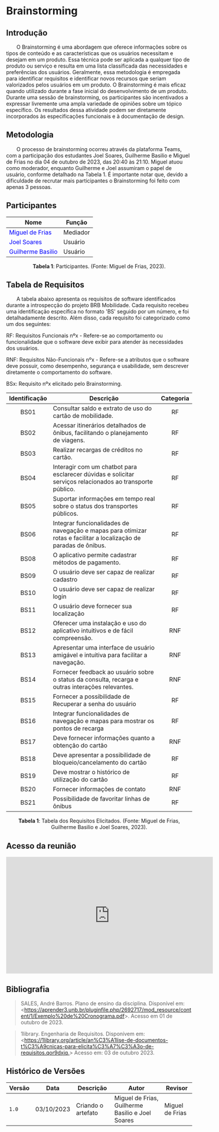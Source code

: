 # **Brainstorming**

## **Introdução**

&emsp;&emsp;O Brainstorming é uma abordagem que oferece informações sobre os tipos de conteúdo e as características que os usuários necessitam e desejam em um produto. Essa técnica pode ser aplicada a qualquer tipo de produto ou serviço e resulta em uma lista classificada das necessidades e preferências dos usuários. Geralmente, essa metodologia é empregada para identificar requisitos e identificar novos recursos que seriam valorizados pelos usuários em um produto. O Brainstorming é mais eficaz quando utilizado durante a fase inicial do desenvolvimento de um produto. Durante uma sessão de brainstorming, os participantes são incentivados a expressar livremente uma ampla variedade de opiniões sobre um tópico específico. Os resultados dessa atividade podem ser diretamente incorporados às especificações funcionais e à documentação de design.

## **Metodologia**
&emsp;&emsp;O processo de brainstorming ocorreu através da plataforma Teams, com a participação dos estudantes Joel Soares, Guilherme Basilio e Miguel de Frias no dia 04 de outubro de 2023, das 20:40 às 21:10. Miguel atuou como moderador, enquanto Guilherme e Joel assumiram o papel de usuário, conforme detalhado na Tabela 1. É importante notar que, devido a dificuldade de recrutar mais participantes o Brainstorming foi feito com apenas 3 pessoas.

## **Participantes**

<center>

| Nome                                                      | Função     |
| --------------------------------------------------------- | ---------- |
| <span style = "color: blue"> Miguel de Frias</span>       | Mediador   |
| <span style = "color: blue"> Joel Soares </span>          | Usuário    |
| <span style = "color: blue"> Guilherme Basilio </span>    | Usuário    |

</center>
<div style="text-align: center">
    <p> <b>Tabela 1</b>: Participantes. (Fonte: Miguel de Frias, 2023).</p>
</div>


## **Tabela de Requisitos**

&emsp;&emsp;A tabela abaixo apresenta os requisitos de software identificados durante a introspecção do projeto BRB Mobilidade. Cada requisito recebeu uma identificação específica no formato 'BS' seguido por um número, e foi detalhadamente descrito. Além disso, cada requisito foi categorizado como um dos seguintes:

RF: Requisitos Funcionais nºx - Refere-se ao comportamento ou funcionalidade que o software deve exibir para atender às necessidades dos usuários.

RNF: Requisitos Não-Funcionais nºx - Refere-se a atributos que o software deve possuir, como desempenho, segurança e usabilidade, sem descrever diretamente o comportamento do software.

BSx: Requisito nºx elicitado pelo Brainstorming.

| Identificação | Descrição | Categoria |
| :-: | - | :-: | 
| BS01 | Consultar saldo e extrato de uso do cartão de mobilidade. | RF | 
| BS02 | Acessar itinerários detalhados de ônibus, facilitando o planejamento de viagens. | RF | 
| BS03 | Realizar recargas de créditos no cartão. | RF | 
| BS04 | Interagir com um chatbot para esclarecer dúvidas e solicitar serviços relacionados ao transporte público. | RF | 
| BS05 | Suportar informações em tempo real sobre o status dos transportes públicos. | RF | 
| BS06 | Integrar funcionalidades de navegação e mapas para otimizar rotas e facilitar a localização de paradas de ônibus. | RF| 
| BS08 | O aplicativo permite cadastrar métodos de pagamento. | RF |
| BS09 | O usuário deve ser capaz de realizar cadastro | RF |
| BS10 | O usuário deve ser capaz de realizar login | RF |
| BS11 | O usuário deve fornecer sua localização | RF |
| BS12 | Oferecer uma instalação e uso do aplicativo intuitivos e de fácil compreensão. | RNF |
| BS13 | Apresentar uma interface de usuário amigável e intuitiva para facilitar a navegação. | RNF |
| BS14 | Fornecer feedback ao usuário sobre o status da consulta, recarga e outras interações relevantes. | RNF |
| BS15 | Fornecer a possibilidade de Recuperar a senha do usuário| RF |
| BS16 | Integrar funcionalidades de navegação e mapas para mostrar os pontos de recarga | RF |
| BS17 | Deve fornecer informações quanto a obtenção do cartão | RNF |
| BS18 | Deve apresentar a possibilidade de bloqueio/cancelamento do cartão | RF |
| BS19 | Deve mostrar o histórico de utilização do cartão | RF |
| BS20 | Fornecer informações de contato | RNF |
| BS21 | Possibilidade de favoritar linhas de ônibus | RF |

<div style="text-align: center">
    <p> <b>Tabela 1</b>: Tabela dos Requisitos Elicitados. (Fonte: Miguel de Frias, Guilherme Basilio e Joel Soares, 2023).</p>
</div>

## **Acesso da reunião**
<iframe width="560" height="315" src="https://www.youtube.com/embed/9KiT2ZjN6SM?si=gIfewxynP5QhGno-" title="YouTube video player" frameborder="0" allow="accelerometer; autoplay; clipboard-write; encrypted-media; gyroscope; picture-in-picture; web-share" allowfullscreen></iframe>


## **Bibliografia**

>SALES, André Barros. Plano de ensino da disciplina. Disponível em: <<https://aprender3.unb.br/pluginfile.php/2692717/mod_resource/content/1/Exemplo%20de%20Cronograma.pdf>>. Acesso em 01 de outubro de 2023.

>1library. Engenharia de Requisitos. Disponívem em: <<https://1library.org/article/an%C3%A1lise-de-documentos-t%C3%A9cnicas-para-elicita%C3%A7%C3%A3o-de-requisitos.qor9dxjq.>> Acesso em: 03 de outubro 2023.


## **Histórico de Versões**

| Versão | Data       | Descrição            | Autor          | Revisor        |
|--------|:----------:|----------------------|----------------|--------------- |
| `1.0`  | 03/10/2023 | Criando o artefato | Miguel de Frias, Guilherme Basilio e Joel Soares | Miguel de Frias  |
